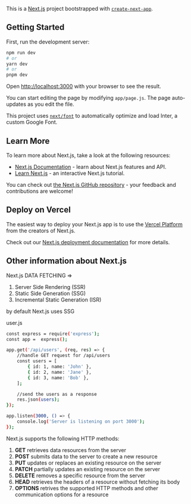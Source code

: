 This is a [Next.js](https://nextjs.org/) project bootstrapped with [`create-next-app`](https://github.com/vercel/next.js/tree/canary/packages/create-next-app).

## Getting Started

First, run the development server:

```bash
npm run dev
# or
yarn dev
# or
pnpm dev
```

Open [http://localhost:3000](http://localhost:3000) with your browser to see the result.

You can start editing the page by modifying `app/page.js`. The page auto-updates as you edit the file.

This project uses [`next/font`](https://nextjs.org/docs/basic-features/font-optimization) to automatically optimize and load Inter, a custom Google Font.

## Learn More

To learn more about Next.js, take a look at the following resources:

- [Next.js Documentation](https://nextjs.org/docs) - learn about Next.js features and API.
- [Learn Next.js](https://nextjs.org/learn) - an interactive Next.js tutorial.

You can check out [the Next.js GitHub repository](https://github.com/vercel/next.js/) - your feedback and contributions are welcome!

## Deploy on Vercel

The easiest way to deploy your Next.js app is to use the [Vercel Platform](https://vercel.com/new?utm_medium=default-template&filter=next.js&utm_source=create-next-app&utm_campaign=create-next-app-readme) from the creators of Next.js.

Check out our [Next.js deployment documentation](https://nextjs.org/docs/deployment) for more details.

## Other information about Next.js

Next.js DATA FETCHING =>

1. Server Side Rendering (SSR)
2. Static Side Generation (SSG)
3. Incremental Static Generation (ISR)

by default Next.js uses SSG

user.js

```bash
const express = require('express');
const app =  express();

app.get('/api/users', (req, res) => {
    //handle GET request for /api/users
    const users = [
        { id: 1, name: 'John' },
        { id: 2, name: 'Jane' },
        { id: 3, name: 'Bob' },
    ];

    //send the users as a response
    res.json(users);
});

app.listen(3000, () => {
    console.log('Server is listening on port 3000');
});

```

Next.js supports the following HTTP methods:

1. **GET** retrieves data resources from the server
2. **POST** submits data to the server to create a new resource
3. **PUT** updates or replaces an existing resource on the server
4. **PATCH** partially updates an existing resource on the server
5. **DELETE** removes a specific resource from the server
6. **HEAD** retrieves the headers of a resource without fetching its body
7. **OPTIONS** retrives the supported HTTP methods and other communication options for a resource
